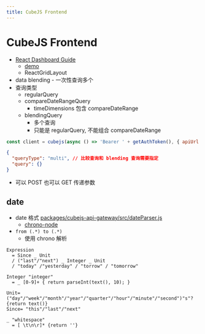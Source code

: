 ```yaml
---
title: CubeJS Frontend
---
```


# CubeJS Frontend

- [React Dashboard Guide](https://react-dashboard.cube.dev/)
  - [demo](https://react-dashboard-demo.cube.dev/)
  - ReactGridLayout
- data blending - 一次性查询多个
- 查询类型
  - regularQuery
  - compareDateRangeQuery
    - timeDimensions 包含 compareDateRange
  - blendingQuery
    - 多个查询
    - 只能是 regularQuery, 不能组合 compareDateRange

```js
const client = cubejs(async () => 'Bearer ' + getAuthToken(), { apiUrl: 'http://localhost:4000/cubejs-api/v1' });
```

```json title="query"
{
  "queryType": "multi", // 比较查询和 blending 查询需要指定
  "query": {}
}
```

- 可以 POST 也可以 GET 传递参数

## date

- date 格式 [packages/cubejs-api-gateway/src/dateParser.js](https://github.com/cube-js/cube/blob/master/packages/cubejs-api-gateway/src/dateParser.js)
  - [chrono-node](http://github.com/wanasit/chrono)
- `from (.*) to (.*)`
  - 使用 chrono 解析

```pegjs
Expression
  = Since _ Unit
  / ("last"/"next") _ Integer _ Unit
  / "today" /"yesterday" / "torrow" / "tomorrow"

Integer "integer"
  = _ [0-9]+ { return parseInt(text(), 10); }

Unit= ("day"/"week"/"month"/"year"/"quarter"/"hour"/"minute"/"second")"s"? {return text()}
Since= "this"/"last"/"next"

_ "whitespace"
  = [ \t\n\r]* {return ''}
```
